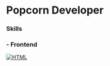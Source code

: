 # Popcorn Developer

### Skills

### - Frontend

<a href="https://github.com/Sasuke031026">
	<img 
		alt="HTML" 
		src="https://img.shields.io/badge/Bitcoin-ab790d?style=flat&logo=bitcoin&logoColor=white" 
	/>
</a>
